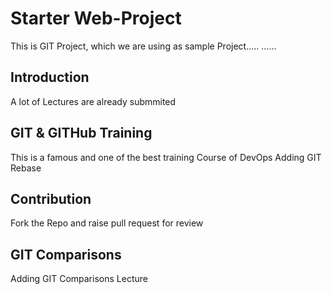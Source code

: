 # Starter Web-Project
This is GIT Project, which we are using as sample Project.....
......

## Introduction
A lot of Lectures are already submmited

## GIT & GITHub Training
This is a famous and one of the best training Course of DevOps
Adding GIT Rebase

## Contribution
Fork the Repo and raise pull request for review

## GIT Comparisons
Adding GIT Comparisons Lecture